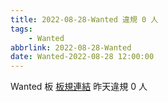 ```yaml
---
title: 2022-08-28-Wanted 違規 0 人
tags:
    - Wanted
abbrlink: 2022-08-28-Wanted
date: Wanted-2022-08-28 12:00:00
---
```

Wanted 板 [板規連結](https://www.ptt.cc/bbs/Wanted/M.1608829773.A.D3B.html)
昨天違規 0 人
